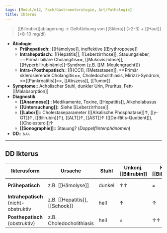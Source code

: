 ```yaml
---
tags: [Modul/m12, Fach/Gastroenterologie, Art/Pathologie]
title: Ikterus
---
```

> [[Bilirubin]]ablagerung → Gelbfärbung von [[Sklera]] (>2-3) + [[Haut]] (>8-10 mg/dl)
- **Ätiologie**
	- **Prähepatisch**:: [[Hämolyse]], ineffektive [[Erythropoese]]
	- **Intrahepatisch**:: [[Hepatitis]], [[Leberzirrhose]], Stauungsleber, ==Primär biliäre Cholangitis==, [[Mukoviszidose]], [[Hyperbilirubinämie]]-Syndrom (z.B. [[M. Meulengracht]])
	- **Intra-/Posthepatisch**:: [[HCC]], [[Metastasen]], ==Primär sklerosierende Cholangitis==, Choledocholithiasis, Mirizzi-Syndrom, ==[[Pankreatitis]]==, [[Abszess]], [[Tumor]]
- **Symptome**:: Acholischer Stuhl, dunkler Urin, Pruritus, Fett-[[Malabsorption]]
- **Diagnostik**
	- **[[Anamnese]]**:: Medikamente, Toxine, [[Hepatitis]], Alkoholabusus
	- **[[Untersuchung]]**:: Siehe [[Leberzirrhose]]
	- **[[Labor]]**:: Cholestaseparameter ([[Alkalische Phosphatase]]↑, [[γ-GT]]↑, [[Bilirubin]]↑), [[ALT]]↑, [[AST]]↑ ([[De-Ritis-Quotient]]), [[Cholesterol]]↑ 
	- **[[Sonographie]]**:: Stauung? (*Doppelflintenphänomen*)
- **DD**:: s.u.
---
## DD Ikterus
| Ikterusform                          | Ursache                        | Stuhl  | Unkonj. [[Bilirubin]] | Konj. [[Bilirubin]] | Bilirubin Urin | Urobilinogen Urin | Sonstiges |
| ------------------------------------ | ------------------------------ | ------ | --------------------- | ------------------- | -------------- | ----------------- | --------- |
| **Prähepatisch**                     | z.B. [[Hämolyse]]              | dunkel | ↑↑                    | =                   | =              | ↑↑                | Hämolysezeichen, [[Anämie]]          |
| **Intrahepatisch** (nicht-obstruktiv | z.B. [[Hepatitis]], [[Schock]] | hell   | ↑                     | ↑                   | ↑              | ↑                 |Transaminasen↑, Cholestaseparameter            |
| **Posthepatisch** (obstruktiv)       | z.B. Choledocholithiasis       | hell   | =                     | ↑↑                  | ↑↑             | =                 |Stauung, Cholestaseparameter           |

